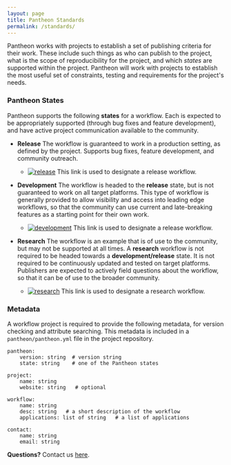 ```yaml
---
layout: page
title: Pantheon Standards
permalink: /standards/
---
```


Pantheon works with projects to establish a set of publishing criteria for their work. These include such things as who can publish to the project, what is the scope of reproducibility for the project, and which *states* are supported within the project. Pantheon will work with projects to establish the most useful set of constraints, testing and requirements for the project's needs.

### Pantheon States

Pantheon supports the following **states** for a workflow. Each is expected to be appropriately supported (through bug fixes and feature development), and have active project communication available to the community. 
- **Release** The workflow is guaranteed to work in a production setting, as defined by the project. Supports bug fixes, feature development, and community outreach.
    - [![release](https://pantheonscience.github.io/states/release.png)](https://pantheonscience.github.io/standards/) This link is used to designate a release workflow.

- **Development** The workflow is headed to the **release** state, but is not guaranteed to work on all target platforms. This type of workflow is generally provided to allow visibility and access into leading edge workflows, so that the community can use current and late-breaking features as a starting point for their own work.
    - [![development](https://pantheonscience.github.io/states/development.png)](https://pantheonscience.github.io/standards/) This link is used to designate a release workflow.

- **Research** The workflow is an example that is of use to the community, but may not be supported at all times. A **research** workflow is not required to be headed towards a **development/release** state. It is not required to be continuously updated and tested on target platforms. Publishers are expected to actively field questions about the workflow, so that it can be of use to the broader community.
    - [![research](https://pantheonscience.github.io/states/research.png)](https://pantheonscience.github.io/standards/) This link is used to designate a research workflow.



### Metadata

A workflow project is required to provide the following metadata, for version checking and attribute searching. This metadata is included in a `pantheon/pantheon.yml` file in the project repository.

```
pantheon:
    version: string  # version string 
    state: string    # one of the Pantheon states

project:
    name: string  
    website: string   # optional

workflow:
    name: string 
    desc: string   # a short description of the workflow
    applications: list of string   # a list of applications
           
contact: 
    name: string  
    email: string

```

**Questions?** Contact us [here](mailto:pantheon-help@lanl.gov).

